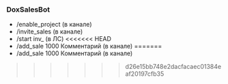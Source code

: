 ﻿### DoxSalesBot
- /enable_project (в канале)
- /invite_sales (в канале)
- /start inv_<token> (в ЛС)
<<<<<<< HEAD
- /add_sale 1000 Комментарий (в канале)
=======
- /add_sale 1000 Комментарий (в канале)
>>>>>>> d26e15bb748e2dacfacaec01384eaf20197cfb35

